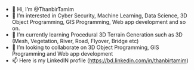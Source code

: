 - 👋 Hi, I’m @ThanbirTamim
- 👀 I’m interested in Cyber Security, Machine Learning, Data Science, 3D Object Programming, GIS Programming, Web app development and so on.
- 🌱 I’m currently learning Procedural 3D Terrain Generation such as 3D (Mesh, Vegetation, River, Road, Flyover, Bridge etc)
- 💞️ I’m looking to collaborate on 3D Object Programming, GIS Programming and Web app development
- 📫 Here is my LinkedIN profile (https://bd.linkedin.com/in/thanbirtamim)

<!---
ThanbirTamim/ThanbirTamim is a ✨ special ✨ repository because its `README.md` (this file) appears on your GitHub profile.
You can click the Preview link to take a look at your changes.
--->
